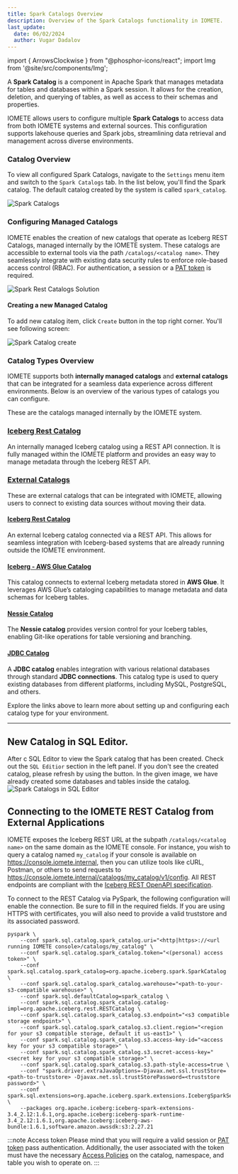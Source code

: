 ```yaml
---
title: Spark Catalogs Overview
description: Overview of the Spark Catalogs functionality in IOMETE.
last_update:
  date: 06/02/2024
  author: Vugar Dadalov
---
```


import { ArrowsClockwise } from "@phosphor-icons/react";
import Img from '@site/src/components/Img';

A **Spark Catalog** is a component in Apache Spark that manages metadata for tables and databases within a Spark session. It allows for the creation, deletion, and querying of tables, as well as access to their schemas and properties.

IOMETE allows users to configure multiple **Spark Catalogs** to access data from both IOMETE systems and external sources. This configuration supports lakehouse queries and Spark jobs, streamlining data retrieval and management across diverse environments.


### Catalog Overview

To view all configured Spark Catalogs, navigate to the `Settings` menu item and switch to the `Spark Catalogs` tab.
In the list below, you'll find the Spark catalog. The default catalog created by the system is called `spark_catalog`.

<Img src="/img/user-guide/spark-catalogs/catalog-list.png" alt="Spark Catalogs" />

### Configuring Managed Catalogs

IOMETE enables the creation of new catalogs that operate as Iceberg REST Catalogs, managed internally by the IOMETE system.
These catalogs are accessible to external tools via the path `/catalogs/<catalog name>`.
They seamlessly integrate with existing data security rules to enforce role-based access control (RBAC).
For authentication, a session or a [PAT token](create-a-personal-access-token.md) is required.

<Img src="/img/user-guide/spark-catalogs/rest-catalog-sol.png" alt="Spark Rest Catalogs Solution" />

#### Creating a new Managed Catalog

To add new catalog item, click `Create` button in the top right corner. You'll see following screen:

<Img src="/img/user-guide/spark-catalogs/spark-catalogs-create.png" alt="Spark Catalog create" maxWidth="600px"/>

### Catalog Types Overview

IOMETE supports both **internally managed catalogs** and **external catalogs** that can be integrated for a seamless data experience across different environments. Below is an overview of the various types of catalogs you can configure.


These are the catalogs managed internally by the IOMETE system.

### [Iceberg Rest Catalog](spark-catalogs-internal.md)

An internally managed Iceberg catalog using a REST API connection. It is fully managed within the IOMETE platform and provides an easy way to manage metadata through the Iceberg REST API.



### [External Catalogs](spark-catalogs-external-overview.md)

These are external catalogs that can be integrated with IOMETE, allowing users to connect to existing data sources without moving their data.

#### [Iceberg Rest Catalog](spark-catalogs-external-rest.md)

An external Iceberg catalog connected via a REST API. This allows for seamless integration with Iceberg-based systems that are already running outside the IOMETE environment.

#### [Iceberg - AWS Glue Catalog](spark-catalogs-external-aws.md)

This catalog connects to external Iceberg metadata stored in **AWS Glue**. It leverages AWS Glue’s cataloging capabilities to manage metadata and data schemas for Iceberg tables.

#### [Nessie Catalog](spark-catalogs-external-nessie.md)

The **Nessie catalog** provides version control for your Iceberg tables, enabling Git-like operations for table versioning and branching.

#### [JDBC Catalog](spark-catalogs-external-jdbc.md)

A **JDBC catalog** enables integration with various relational databases through standard **JDBC connections**. This catalog type is used to query existing databases from different platforms, including MySQL, PostgreSQL, and others.


Explore the links above to learn more about setting up and configuring each catalog type for your environment.

---

## New Catalog in SQL Editor.

After c  SQL Editor to view the Spark catalog that has been created.
Check out the `SQL Editior` section in the left panel. If you don't see the created catalog, please refresh by using the <ArrowsClockwise size={16} /> button.
In the given image, we have already created some databases and tables inside the catalog.
<Img src="/img/user-guide/spark-catalogs/sqleditor.png" alt="Spark Catalogs in SQL Editor" maxWidth="600px"/>

## Connecting to the IOMETE REST Catalog from External Applications

IOMETE exposes the Iceberg REST URL at the subpath `/catalogs/<catalog name>` on the same domain as the IOMETE console.
For instance, you wish to query a catalog named `my_catalog` if your console is available on https://console.iomete.internal, then
you can utilize tools like cURL, Postman, or others to send requests to https://console.iomete.internal/catalogs/my_catalog/v1/config.
All REST endpoints are compliant with the [Iceberg REST OpenAPI specification](https://github.com/apache/iceberg/blob/apache-iceberg-1.6.1/open-api/rest-catalog-open-api.yaml).

To connect to the REST Catalog via PySpark, the following configuration will enable the connection. Be sure to fill in the required fields.
If you are using HTTPS with certificates, you will also need to provide a valid truststore and its associated password.

```shell
pyspark \
    --conf spark.sql.catalog.spark_catalog.uri="<http|https>://<url running IOMETE console>/catalogs/my_catalog" \
    --conf spark.sql.catalog.spark_catalog.token="<(personal) access token>" \
    --conf spark.sql.catalog.spark_catalog=org.apache.iceberg.spark.SparkCatalog \
    --conf spark.sql.catalog.spark_catalog.warehouse="<path-to-your-s3-compatible warehouse>" \
    --conf spark.sql.defaultCatalog=spark_catalog \
    --conf spark.sql.catalog.spark_catalog.catalog-impl=org.apache.iceberg.rest.RESTCatalog \
    --conf spark.sql.catalog.spark_catalog.s3.endpoint="<s3 compatible storage endpoint>" \
    --conf spark.sql.catalog.spark_catalog.s3.client.region="<region for your s3 compatible storage, default it us-east1>" \
    --conf spark.sql.catalog.spark_catalog.s3.access-key-id="<access key for your s3 compatible storage>" \
    --conf spark.sql.catalog.spark_catalog.s3.secret-access-key="<secret key for your s3 compatible storage>" \
    --conf spark.sql.catalog.spark_catalog.s3.path-style-access=true \
    --conf "spark.driver.extraJavaOptions=-Djavax.net.ssl.trustStore=<path-to-truststore> -Djavax.net.ssl.trustStorePassword=<truststore password>" \
    --conf spark.sql.extensions=org.apache.iceberg.spark.extensions.IcebergSparkSessionExtensions \
    --packages org.apache.iceberg:iceberg-spark-extensions-3.4_2.12:1.6.1,org.apache.iceberg:iceberg-spark-runtime-3.4_2.12:1.6.1,org.apache.iceberg:iceberg-aws-bundle:1.6.1,software.amazon.awssdk:s3:2.27.21
```

:::note Access token
Please mind that you will require a valid session or [PAT token](create-a-personal-access-token.md) pass authentication.
Additionally, the user associated with the token must have the necessary [Access Policies](../user-guide/data-security/access-policy.mdx) on the catalog, namespace, and table you wish to operate on.
:::




